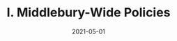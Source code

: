 ---
slug: "/pages/iv.-policies-for-the-institute/c.-faculty-handbook/appendix-b-aaup-guidelines"
date: "2021-05-01"
title: "I. Middlebury-Wide Policies"
---